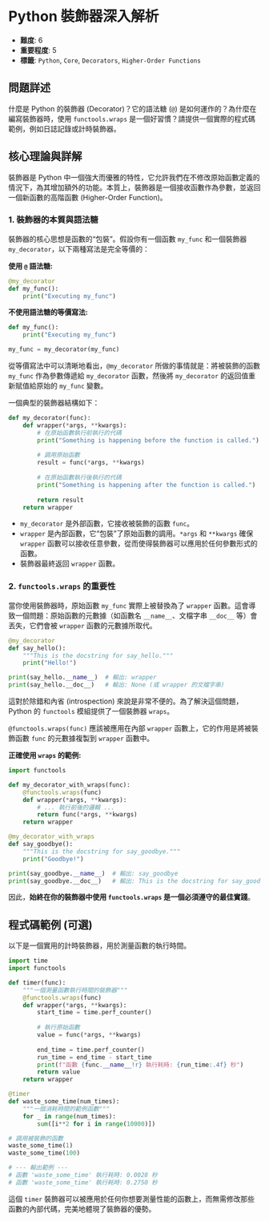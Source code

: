 # Python 裝飾器深入解析

- **難度**: 6
- **重要程度**: 5
- **標籤**: `Python`, `Core`, `Decorators`, `Higher-Order Functions`

## 問題詳述

什麼是 Python 的裝飾器 (Decorator)？它的語法糖 (`@`) 是如何運作的？為什麼在編寫裝飾器時，使用 `functools.wraps` 是一個好習慣？請提供一個實際的程式碼範例，例如日誌記錄或計時裝飾器。

## 核心理論與詳解

裝飾器是 Python 中一個強大而優雅的特性，它允許我們在不修改原始函數定義的情況下，為其增加額外的功能。本質上，裝飾器是一個接收函數作為參數，並返回一個新函數的高階函數 (Higher-Order Function)。

### 1. 裝飾器的本質與語法糖

裝飾器的核心思想是函數的“包裝”。假設你有一個函數 `my_func` 和一個裝飾器 `my_decorator`，以下兩種寫法是完全等價的：

**使用 `@` 語法糖:**
```python
@my_decorator
def my_func():
    print("Executing my_func")
```

**不使用語法糖的等價寫法:**
```python
def my_func():
    print("Executing my_func")

my_func = my_decorator(my_func)
```
從等價寫法中可以清晰地看出，`@my_decorator` 所做的事情就是：將被裝飾的函數 `my_func` 作為參數傳遞給 `my_decorator` 函數，然後將 `my_decorator` 的返回值重新賦值給原始的 `my_func` 變數。

一個典型的裝飾器結構如下：
```python
def my_decorator(func):
    def wrapper(*args, **kwargs):
        # 在原始函數執行前執行的代碼
        print("Something is happening before the function is called.")
        
        # 調用原始函數
        result = func(*args, **kwargs)
        
        # 在原始函數執行後執行的代碼
        print("Something is happening after the function is called.")
        
        return result
    return wrapper
```
- `my_decorator` 是外部函數，它接收被裝飾的函數 `func`。
- `wrapper` 是內部函數，它“包裝”了原始函數的調用。`*args` 和 `**kwargs` 確保 `wrapper` 函數可以接收任意參數，從而使得裝飾器可以應用於任何參數形式的函數。
- 裝飾器最終返回 `wrapper` 函數。

### 2. `functools.wraps` 的重要性

當你使用裝飾器時，原始函數 `my_func` 實際上被替換為了 `wrapper` 函數。這會導致一個問題：原始函數的元數據（如函數名 `__name__`、文檔字串 `__doc__` 等）會丟失，它們會被 `wrapper` 函數的元數據所取代。

```python
@my_decorator
def say_hello():
    """This is the docstring for say_hello."""
    print("Hello!")

print(say_hello.__name__)  # 輸出: wrapper
print(say_hello.__doc__)   # 輸出: None (或 wrapper 的文檔字串)
```
這對於除錯和內省 (introspection) 來說是非常不便的。為了解決這個問題，Python 的 `functools` 模組提供了一個裝飾器 `wraps`。

`@functools.wraps(func)` 應該被應用在內部 `wrapper` 函數上，它的作用是將被裝飾函數 `func` 的元數據複製到 `wrapper` 函數中。

**正確使用 `wraps` 的範例:**
```python
import functools

def my_decorator_with_wraps(func):
    @functools.wraps(func)
    def wrapper(*args, **kwargs):
        # ... 執行前後的邏輯 ...
        return func(*args, **kwargs)
    return wrapper

@my_decorator_with_wraps
def say_goodbye():
    """This is the docstring for say_goodbye."""
    print("Goodbye!")

print(say_goodbye.__name__)  # 輸出: say_goodbye
print(say_goodbye.__doc__)   # 輸出: This is the docstring for say_goodbye.
```
因此，**始終在你的裝飾器中使用 `functools.wraps` 是一個必須遵守的最佳實踐**。

## 程式碼範例 (可選)

以下是一個實用的計時裝飾器，用於測量函數的執行時間。

```python
import time
import functools

def timer(func):
    """一個測量函數執行時間的裝飾器"""
    @functools.wraps(func)
    def wrapper(*args, **kwargs):
        start_time = time.perf_counter()
        
        # 執行原始函數
        value = func(*args, **kwargs)
        
        end_time = time.perf_counter()
        run_time = end_time - start_time
        print(f"函數 {func.__name__!r} 執行耗時: {run_time:.4f} 秒")
        return value
    return wrapper

@timer
def waste_some_time(num_times):
    """一個消耗時間的範例函數"""
    for _ in range(num_times):
        sum([i**2 for i in range(10000)])

# 調用被裝飾的函數
waste_some_time(1)
waste_some_time(100)

# --- 輸出範例 ---
# 函數 'waste_some_time' 執行耗時: 0.0028 秒
# 函數 'waste_some_time' 執行耗時: 0.2750 秒
```
這個 `timer` 裝飾器可以被應用於任何你想要測量性能的函數上，而無需修改那些函數的內部代碼，完美地體現了裝飾器的優勢。
